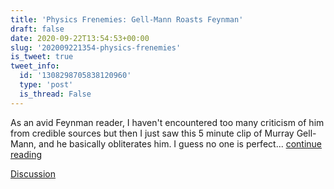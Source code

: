 ```yaml
---
title: 'Physics Frenemies: Gell-Mann Roasts Feynman'
draft: false
date: 2020-09-22T13:54:53+00:00
slug: '202009221354-physics-frenemies'
is_tweet: true
tweet_info:
  id: '1308298705838120960'
  type: 'post'
  is_thread: False
---
```




As an avid Feynman reader, I haven't encountered too many criticism of him from credible sources but then I just saw this 5 minute clip of Murray Gell-Mann, and he basically obliterates him. I guess no one is perfect... [continue reading](urls[0])

[Discussion](https://x.com/sytelus/status/1308298705838120960)
